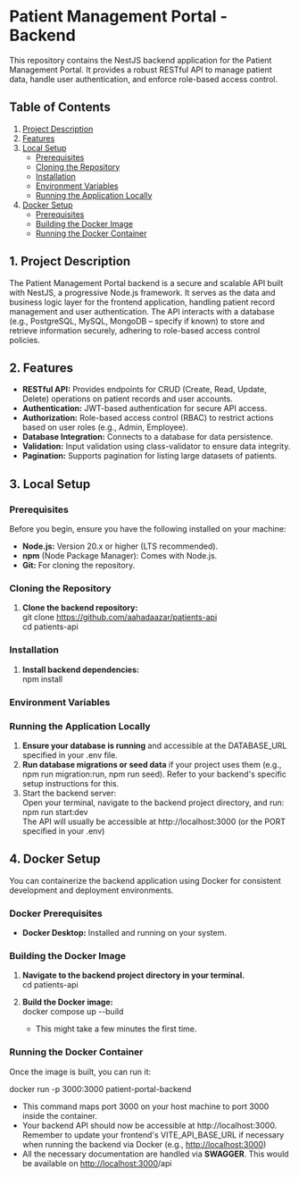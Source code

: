 # **Patient Management Portal \- Backend**

This repository contains the NestJS backend application for the Patient Management Portal. It provides a robust RESTful API to manage patient data, handle user authentication, and enforce role-based access control.

## **Table of Contents**

1. [Project Description](#bookmark=id.bk19aie233kp)  
2. [Features](#bookmark=id.3w4q4w3989yz)  
3. [Local Setup](#bookmark=id.rv1nqjleo5gh)  
   * [Prerequisites](#bookmark=id.5sdfd88w1rs)  
   * [Cloning the Repository](#bookmark=id.gy4ecsv2xnhy)  
   * [Installation](#bookmark=id.aroth96jxtzt)  
   * [Environment Variables](#bookmark=id.s5ffcngwtmex)  
   * [Running the Application Locally](#bookmark=id.cbemtjj5596a)  
4. [Docker Setup](#bookmark=id.8ekc656lrp5t)  
   * [Prerequisites](#bookmark=id.wm18q7hitdbk)  
   * [Building the Docker Image](#bookmark=id.8dc7tfeejp4i)  
   * [Running the Docker Container](#bookmark=id.ermfslsqxydz)

## **1\. Project Description**

The Patient Management Portal backend is a secure and scalable API built with NestJS, a progressive Node.js framework. It serves as the data and business logic layer for the frontend application, handling patient record management and user authentication. The API interacts with a database (e.g., PostgreSQL, MySQL, MongoDB – specify if known) to store and retrieve information securely, adhering to role-based access control policies.

## **2\. Features**

* **RESTful API:** Provides endpoints for CRUD (Create, Read, Update, Delete) operations on patient records and user accounts.  
* **Authentication:** JWT-based authentication for secure API access.  
* **Authorization:** Role-based access control (RBAC) to restrict actions based on user roles (e.g., Admin, Employee).  
* **Database Integration:** Connects to a database for data persistence.  
* **Validation:** Input validation using class-validator to ensure data integrity.  
* **Pagination:** Supports pagination for listing large datasets of patients.

## **3\. Local Setup**

### **Prerequisites**

Before you begin, ensure you have the following installed on your machine:

* **Node.js:** Version 20.x or higher (LTS recommended).  
* **npm** (Node Package Manager): Comes with Node.js.  
* **Git:** For cloning the repository.

### **Cloning the Repository**

1. **Clone the backend repository:**  
   git clone https://github.com/aahadaazar/patients-api  
   cd patients-api

### **Installation**

1. **Install backend dependencies:**  
   npm install

### **Environment Variables**

### **Running the Application Locally**

1. **Ensure your database is running** and accessible at the DATABASE\_URL specified in your .env file.  
2. **Run database migrations or seed data** if your project uses them (e.g., npm run migration:run, npm run seed). Refer to your backend's specific setup instructions for this.  
3. Start the backend server:  
   Open your terminal, navigate to the backend project directory, and run:  
   npm run start:dev  
   The API will usually be accessible at http://localhost:3000 (or the PORT specified in your .env)

## **4\. Docker Setup**

You can containerize the backend application using Docker for consistent development and deployment environments.

### **Docker Prerequisites**

* **Docker Desktop:** Installed and running on your system.

### **Building the Docker Image** 

1. **Navigate to the backend project directory in your terminal.**  
   cd patients-api

2. **Build the Docker image:**  
   docker compose up \--build  
   * This might take a few minutes the first time.

### **Running the Docker Container**

Once the image is built, you can run it:

docker run \-p 3000:3000 patient-portal-backend

* This command maps port 3000 on your host machine to port 3000 inside the container.  
* Your backend API should now be accessible at http://localhost:3000. Remember to update your frontend's VITE\_API\_BASE\_URL if necessary when running the backend via Docker (e.g., [http://localhost:3000](http://localhost:3000))  
* All the necessary documentation are handled via **SWAGGER**. This would be available on [http://localhost:3000](http://localhost:3000)/api